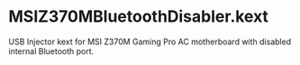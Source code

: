 # MSIZ370MBluetoothDisabler.kext

USB Injector kext for MSI Z370M Gaming Pro AC motherboard with disabled internal Bluetooth port.